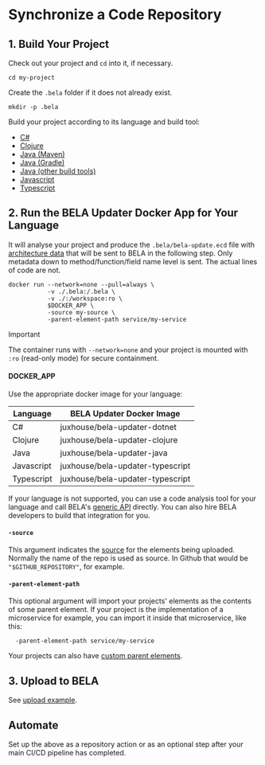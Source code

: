# Synchronize a Code Repository

## 1. Build Your Project

Check out your project and `cd` into it, if necessary.
```
cd my-project
```

Create the `.bela` folder if it does not already exist.
```
mkdir -p .bela
```

Build your project according to its language and build tool:
 - [C#](/updaters/.NET.md)
 - [Clojure](/updaters/Clojure.md)
 - [Java (Maven)](/updaters/Java-Maven.md)
 - [Java (Gradle)](/updaters/Java-Gradle.md)
 - [Java (other build tools)](/updaters/Java-Other.md)
 - [Javascript](/updaters/Typescript.md)
 - [Typescript](/updaters/Typescript.md)


## 2. Run the BELA Updater Docker App for Your Language

It will analyse your project and produce the `.bela/bela-update.ecd` file with [architecture data](/Concepts.md#ecds) that will be sent to BELA in the following step. Only metadata down to method/function/field name level is sent. The actual lines of code are not.

```
docker run --network=none --pull=always \
           -v ./.bela:/.bela \
           -v ./:/workspace:ro \
           $DOCKER_APP \
           -source my-source \
           -parent-element-path service/my-service
```

> [!IMPORTANT]
> The container runs with `--network=none` and your project is mounted with `:ro` (read-only mode) for secure containment.

#### DOCKER_APP

Use the appropriate docker image for your language:

| Language | BELA Updater Docker Image |
|----------|-------------------------|
| C# | juxhouse/bela-updater-dotnet |
| Clojure | juxhouse/bela-updater-clojure |
| Java | juxhouse/bela-updater-java |
| Javascript | juxhouse/bela-updater-typescript |
| Typescript | juxhouse/bela-updater-typescript |

If your language is not supported, you can use a code analysis tool for your language and call BELA's [generic API](API.md) directly. You can also hire BELA developers to build that integration for you.


#### `-source`

This argument indicates the [source](/Concepts.md#sources) for the elements being uploaded. Normally the name of the repo is used as source. In Github that would be `"$GITHUB_REPOSITORY"`, for example.

#### `-parent-element-path`  

This optional argument will import your projects' elements as the contents of some parent element. If your project is the implementation of a microservice for example, you can import it inside that microservice, like this:
```
  -parent-element-path service/my-service
```
Your projects can also have [custom parent elements](reference/Custom-Parent-Elements.md).

## 3. Upload to BELA

See [upload example](/updaters/reference/upload-example.md).

## Automate

Set up the above as a repository action or as an optional step after your main CI/CD pipeline has completed.
